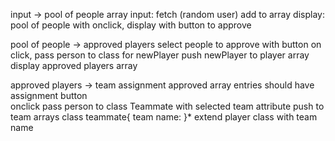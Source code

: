 input -> pool of people array
  input: fetch (random user)
  add to array 
  display: pool of people with onclick, display with button to approve


pool of people -> approved players
  select people to approve with button
  on click, pass person to class for newPlayer
  push newPlayer to player array
  display approved players array


approved players -> team assignment
  approved array entries should have assignment button  
  onclick pass person to class Teammate with selected team attribute 
  push to team arrays
    class teammate{
    team name:
  }* extend player class with team name
 


